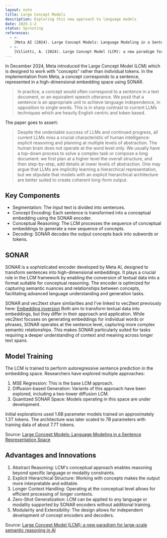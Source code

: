 ```yaml
---
layout: note
title: Large Concept Models
description: Exploring this new approach to language models
date: 2025-1-2
status: Sprouting
references:
  - >-
    [Meta AI (2024). Large Concept Models: Language Modeling in a Sentence Representation Space](https://ai.meta.com/research/publications/large-concept-models-language-modeling-in-a-sentence-representation-space)
  - >-
    [Viliotti, A. (2024). Large Concept Model (LCM): a new paradigm for large-scale semantic reasoning in AI](https://www.andreaviliotti.it/post/large-concept-model-lcm-a-new-paradigm-for-large-scale-semantic-reasoning-in-ai)
---
```


In December 2024, Meta introduced the Large Concept Model (LCM) which is
designed to work with "concepts" rather than individual tokens. In the implementation from Meta, a concept
corresponds to a sentence, represented in a high-dimensional embedding space using SONAR.

> In practice, a concept would often correspond to a sentence in a text document, or an equivalent speech utterance. 
> We posit that a sentence is an appropriate unit to achieve language independence, in opposition to single words. 
> This is in sharp contrast to current LLMs techniques which are heavily English centric and token based.

The paper goes to assert:

> Despite the undeniable success of LLMs and continued progress, all current LLMs miss a crucial characteristic of 
> human intelligence: explicit reasoning and planning at multiple levels of abstraction. The human brain does not 
> operate at the word level only. We usually have a top-down process to solve a complex task or compose a long 
> document: we first plan at a higher level the overall structure, and then step-by-step, add details at lower 
> levels of abstraction. One may argue that LLMs are implicitly learning a hierarchical representation, but we 
> stipulate that models with an explicit hierarchical architecture are better suited to create coherent long-form 
> output.

## Key Components

- Segmentation: The input text is divided into sentences.
- Concept Encoding: Each sentence is transformed into a conceptual embedding using the SONAR encoder.
- Conceptual Reasoning: The LCM processes the sequence of conceptual embeddings to generate a new sequence of concepts.
- Decoding: SONAR decodes the output concepts back into subwords or tokens.

## SONAR

SONAR is a sophisticated encoder developed by Meta AI, designed to transform sentences into high-dimensional embeddings.
It plays a crucial role in the LCM framework by enabling the conversion of textual data into a format suitable for
conceptual reasoning. The encoder is optimized for capturing semantic nuances and relationships between concepts,
facilitating advanced language understanding and generation tasks.

SONAR and vec2text share similarities and I've linked to vec2text previously here:
[Embedding inversion](/notes/embedding-inversion)
Both aim to transform textual data into embeddings, but they differ in their approach and application.
While vec2text focuses on generating embeddings for individual words or phrases, SONAR operates at the
sentence level, capturing more complex semantic relationships.
This makes SONAR particularly suited for tasks requiring
a deeper understanding of context and meaning across longer text spans.

## Model Training

The LCM is trained to perform autoregressive sentence prediction in the embedding space. Researchers have explored
multiple approaches:

1. MSE Regression: This is the base LCM approach.
2. Diffusion-based Generation: Variants of this approach have been explored, including a two-tower diffusion LCM.
3. Quantized SONAR Space: Models operating in this space are under development.

Initial explorations used 1.6B parameter models trained on approximately 1.3T tokens. The architecture was later scaled
to 7B parameters with training data of about 7.7T tokens.

Source: [Large Concept Models: Language Modeling in a Sentence Representation Space](https://arxiv.org/abs/2412.08821)

## Advantages and Innovations

1. Abstract Reasoning: LCM's conceptual approach enables reasoning beyond specific language or modality constraints.
2. Explicit Hierarchical Structure: Working with concepts makes the output more interpretable and editable.
3. Longer Context Handling: Operating at the conceptual level allows for efficient processing of longer contexts.
4. Zero-Shot Generalization: LCM can be applied to any language or modality supported by SONAR encoders without
   additional training.
5. Modularity and Extensibility: The design allows for independent development of concept encoders and decoders.

Source: [Large Concept Model (LCM): a new paradigm for large-scale semantic reasoning in AI](https://www.andreaviliotti.it/post/large-concept-model-lcm-a-new-paradigm-for-large-scale-semantic-reasoning-in-ai)
